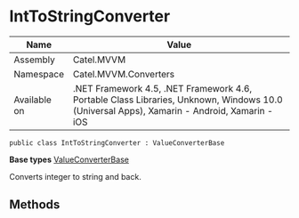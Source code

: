 

# IntToStringConverter

Name|Value
---|---
Assembly|Catel.MVVM
Namespace|Catel.MVVM.Converters
Available on|.NET Framework 4.5, .NET Framework 4.6, Portable Class Libraries, Unknown, Windows 10.0 (Universal Apps), Xamarin - Android, Xamarin - iOS

```
public class IntToStringConverter : ValueConverterBase
```

**Base types**
[ValueConverterBase](/Catel.MVVM\Catel\MVVM\Converters\ValueConverterBase.md)


Converts integer to string and back.



## Methods

